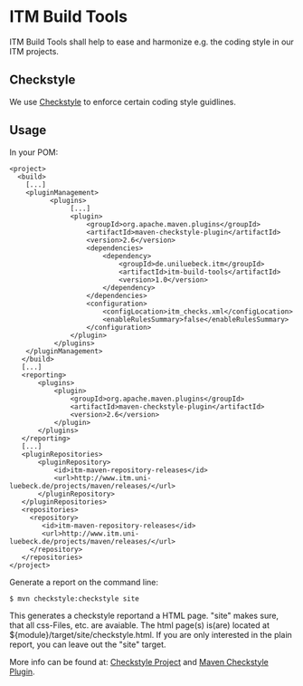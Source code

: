 ITM Build Tools
===============

ITM Build Tools shall help to ease and harmonize e.g. the coding style in our ITM projects.

Checkstyle
----------

We use [Checkstyle][checkstyle] to enforce certain coding style guidlines.

Usage
-----

In your POM:

    <project>
      <build>
    	[...]
    	<pluginManagement>
    		  <plugins>     
    		       [...]
                   <plugin>
                       <groupId>org.apache.maven.plugins</groupId>
                       <artifactId>maven-checkstyle-plugin</artifactId>
                       <version>2.6</version>
                       <dependencies>
                           <dependency>
                               <groupId>de.uniluebeck.itm</groupId>
                               <artifactId>itm-build-tools</artifactId>
                               <version>1.0</version>
                           </dependency>
                       </dependencies>
                       <configuration>
                           <configLocation>itm_checks.xml</configLocation>
    			           <enableRulesSummary>false</enableRulesSummary>
                       </configuration>
                   </plugin>
               </plugins>    
    	</pluginManagement>
       </build>
       [...]
       <reporting>
           <plugins>
               <plugin>
                   <groupId>org.apache.maven.plugins</groupId>
                   <artifactId>maven-checkstyle-plugin</artifactId>
                   <version>2.6</version>
               </plugin>
           </plugins>
       </reporting>
       [...]
       <pluginRepositories>
	       <pluginRepository>
			   <id>itm-maven-repository-releases</id>
			   <url>http://www.itm.uni-luebeck.de/projects/maven/releases/</url>
		   </pluginRepository>		   
	   </pluginRepositories>
       <repositories>
	     <repository>
			<id>itm-maven-repository-releases</id>
			<url>http://www.itm.uni-luebeck.de/projects/maven/releases/</url>
	     </repository>
       </repositories>
    </project>

Generate a report on the command line:

    $ mvn checkstyle:checkstyle site

This generates a checkstyle reportand a HTML page. "site" makes sure, that all css-Files, etc. are avaiable. The html page(s) is(are) located at ${module}/target/site/checkstyle.html. If you are only interested in the plain report, you can leave out the "site" target.

More info can be found at: [Checkstyle Project][checkstyle] and [Maven Checkstyle Plugin][maven-checkstyle-plugin].


[checkstyle]:http://checkstyle.sourceforge.net/
[maven-checkstyle-plugin]:http://maven.apache.org/plugins/maven-checkstyle-plugin/
